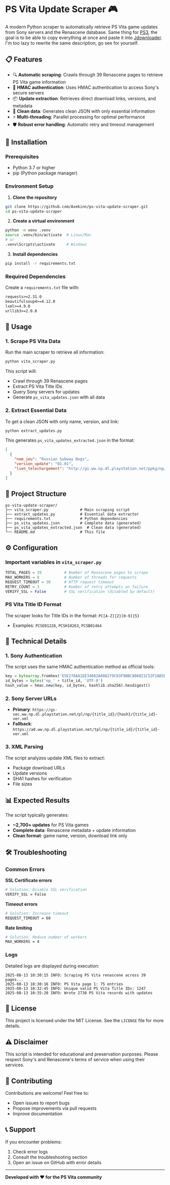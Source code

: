 # PS Vita Update Scraper 🎮

A modern Python scraper to automatically retrieve PS Vita game updates from Sony servers and the Renascene database.
Same thing for [PS3](https://github.com/Axekinn/ps3-update-scraper), the goal is to be able to copy everything at once and paste it into [Jdownloader](https://jdownloader.org/jdownloader2).
I'm too lazy to rewrite the same description, go see for yourself.

## 📋 Features

- 🔍 **Automatic scraping**: Crawls through 39 Renascene pages to retrieve PS Vita game information
- 🔐 **HMAC authentication**: Uses HMAC authentication to access Sony's secure servers
- 📦 **Update extraction**: Retrieves direct download links, versions, and metadata
- 🧹 **Clean data**: Generates clean JSON with only essential information
- ⚡ **Multi-threading**: Parallel processing for optimal performance
- 🛡️ **Robust error handling**: Automatic retry and timeout management

## 🚀 Installation

### Prerequisites

- Python 3.7 or higher
- pip (Python package manager)

### Environment Setup

1. **Clone the repository**
```bash
git clone https://github.com/Axekinn/ps-vita-update-scraper.git
cd ps-vita-update-scraper
```

2. **Create a virtual environment**
```bash
python -m venv .venv
source .venv/bin/activate  # Linux/Mac
# or
.venv\Scripts\activate     # Windows
```

3. **Install dependencies**
```bash
pip install -r requirements.txt
```

### Required Dependencies

Create a `requirements.txt` file with:
```txt
requests>=2.31.0
beautifulsoup4>=4.12.0
lxml>=4.9.0
urllib3>=2.0.0
```

## 📖 Usage

### 1. Scrape PS Vita Data

Run the main scraper to retrieve all information:

```bash
python vita_scraper.py
```

This script will:
- Crawl through 39 Renascene pages
- Extract PS Vita Title IDs
- Query Sony servers for updates
- Generate `ps_vita_updates.json` with all data

### 2. Extract Essential Data

To get a clean JSON with only name, version, and link:

```bash
python extract_updates.py
```

This generates `ps_vita_updates_extracted.json` in the format:
```json
[
  {
    "nom_jeu": "Russian Subway Dogs",
    "version_update": "01.01",
    "lien_telechargement": "http://gs.ww.np.dl.playstation.net/ppkg/np/PCSE01226/..."
  }
]
```

## 📁 Project Structure

```
ps-vita-update-scraper/
├── vita_scraper.py              # Main scraping script
├── extract_updates.py           # Essential data extractor
├── requirements.txt             # Python dependencies
├── ps_vita_updates.json         # Complete data (generated)
├── ps_vita_updates_extracted.json  # Clean data (generated)
└── README.md                    # This file
```

## ⚙️ Configuration

### Important variables in `vita_scraper.py`

```python
TOTAL_PAGES = 39          # Number of Renascene pages to scrape
MAX_WORKERS = 8           # Number of threads for requests
REQUEST_TIMEOUT = 30      # HTTP request timeout
RETRY_COUNT = 3           # Number of retry attempts on failure
VERIFY_SSL = False        # SSL verification (disabled by default)
```

### PS Vita Title ID Format

The scraper looks for Title IDs in the format: `PC[A-Z]{2}[0-9]{5}`
- Examples: `PCSE01226`, `PCSH10263`, `PCSB01464`

## 🔧 Technical Details

### 1. Sony Authentication

The script uses the same HMAC authentication method as official tools:

```python
key = bytearray.fromhex('E5E278AA1EE34082A088279C83F9BBC806821C52F2AB5D2B4ABD995450355114')
id_bytes = bytes('np_' + title_id, 'UTF-8')
hash_value = hmac.new(key, id_bytes, hashlib.sha256).hexdigest()
```

### 2. Sony Server URLs

- **Primary**: `https://gs-sec.ww.np.dl.playstation.net/pl/np/{title_id}/{hash}/{title_id}-ver.xml`
- **Fallback**: `https://a0.ww.np.dl.playstation.net/tpl/np/{title_id}/{title_id}-ver.xml`

### 3. XML Parsing

The script analyzes update XML files to extract:
- Package download URLs
- Update versions
- SHA1 hashes for verification
- File sizes

## 📊 Expected Results

The script typically generates:
- **~2,700+ updates** for PS Vita games
- **Complete data**: Renascene metadata + update information
- **Clean format**: game name, version, download link only

## 🛠️ Troubleshooting

### Common Errors

**SSL Certificate errors**
```bash
# Solution: Disable SSL verification
VERIFY_SSL = False
```

**Timeout errors**
```bash
# Solution: Increase timeout
REQUEST_TIMEOUT = 60
```

**Rate limiting**
```bash
# Solution: Reduce number of workers
MAX_WORKERS = 4
```

### Logs

Detailed logs are displayed during execution:
```
2025-08-13 10:30:15 INFO: Scraping PS Vita renascene across 39 pages...
2025-08-13 10:30:16 INFO: PS Vita page 1: 75 entries
2025-08-13 10:32:45 INFO: Unique valid PS Vita Title IDs: 1247
2025-08-13 10:35:20 INFO: Wrote 2738 PS Vita records with updates
```

## 📝 License

This project is licensed under the MIT License. See the `LICENSE` file for more details.

## ⚠️ Disclaimer

This script is intended for educational and preservation purposes. Please respect Sony's and Renascene's terms of service when using their services.

## 🤝 Contributing

Contributions are welcome! Feel free to:
- Open issues to report bugs
- Propose improvements via pull requests
- Improve documentation

## 📞 Support

If you encounter problems:
1. Check error logs
2. Consult the troubleshooting section
3. Open an issue on GitHub with error details

---

**Developed with ❤️ for the PS Vita community**
